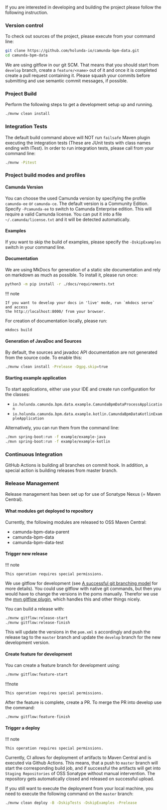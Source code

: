 If you are interested in developing and building the project please follow the following instruction.

### Version control

To check out sources of the project, please execute from your command line:

```sh
git clone https://github.com/holunda-io/camunda-bpm-data.git
cd camunda-bpm-data
```

We are using gitflow in our git SCM. That means that you should start from `develop` branch, create a `feature/<name>` out of it and once it
is completed create a pull request containing it. Please squash your commits before submitting and use semantic commit messages, if
possible.

### Project Build

Perform the following steps to get a development setup up and running.

```sh
./mvnw clean install
```

### Integration Tests

The default build command above will NOT run `failsafe` Maven plugin executing the integration tests
(These are JUnit tests with class names ending with ITest). In order to run integration tests, please call from your command line:

```sh
./mvnw -Pitest
```

### Project build modes and profiles

#### Camunda Version

You can choose the used Camunda version by specifying the profile `camunda-ee` or `camunda-ce`. The default version is a Community Edition.
Specify `-Pcamunda-ee` to switch to Camunda Enterprise edition. This will require a valid Camunda license. You can put it into a
file `~/.camunda/license.txt` and it will be detected automatically.

#### Examples

If you want to skip the build of examples, please specify the `-DskipExamples` switch in your command line.

#### Documentation

We are using MkDocs for generation of a static site documentation and rely on markdown as much as possible.
To install it, please run once:

```sh
python3 -m pip install -r ./docs/requirements.txt
```

!!! note

    If you want to develop your docs in 'live' mode, run `mkdocs serve` and access
    the http://localhost:8000/ from your browser.

For creation of documentation locally, please run:

```sh
mkdocs build
```

#### Generation of JavaDoc and Sources

By default, the sources and javadoc API documentation are not generated from the source code. To enable this:

```sh
./mvnw clean install -Prelease -Dgpg.skip=true
```

#### Starting example application

To start applications, either use your IDE and create run configuration for the classes:

* `io.holunda.camunda.bpm.data.example.CamundaBpmDataProcessApplication`
* `io.holunda.camunda.bpm.data.example.kotlin.CamundaBpmDataKotlinExampleApplication`

Alternatively, you can run them from the command line:

```sh
./mvn spring-boot:run -f example/example-java
./mvn spring-boot:run -f example/example-kotlin
```

### Continuous Integration

GitHub Actions is building all branches on commit hook. In addition, a special action is building releases from master branch.

### Release Management

Release management has been set up for use of Sonatype Nexus (= Maven Central).

#### What modules get deployed to repository

Currently, the following modules are released to OSS Maven Central:

* camunda-bpm-data-parent
* camunda-bpm-data
* camunda-bpm-data-test

#### Trigger new release

!!! note

    This operation requires special permissions.

We use gitflow for development (see [A successful git branching model](http://nvie.com/posts/a-successful-git-branching-model/)
for more details). You could use gitflow with native git commands, but then you would have to change the versions in the poms manually.
Therefor we use the
[mvn gitflow plugin](https://github.com/aleksandr-m/gitflow-maven-plugin/), which handles this and other things nicely.

You can build a release with:

```sh
./mvnw gitflow:release-start
./mvnw gitflow:release-finish
```

This will update the versions in the `pom.xml` s accordingly and push the release tag to the `master` branch and update the `develop` branch
for the new development version.

#### Create feature for development

You can create a feature branch for development using:

```sh
./mvnw gitflow:feature-start
```

!!!note

    This operation requires special permissions.

After the feature is complete, create a PR. To merge the PR into develop use the command:

```sh
./mvnw gitflow:feature-finish
```

#### Trigger a deploy

!!! note

    This operation requires special permissions.

Currently, CI allows for deployment of artifacts to Maven Central and is executed via Github Actions. This means, that a push to `master`
branch will start the corresponding build job, and if successful the artifacts will get into `Staging Repositories` of OSS Sonatype without
manual intervention. The repository gets automatically closed and released on successful upload.

If you still want to execute the deployment from your local machine, you need to execute the following command on the `master` branch:

```sh
./mvnw clean deploy -B -DskipTests -DskipExamples -Prelease
```
